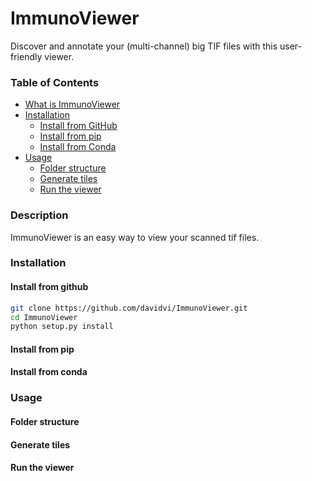 # ImmunoViewer
Discover and annotate your (multi-channel) big TIF files with this user-friendly viewer.

### Table of Contents
* [What is ImmunoViewer](#description)  
* [Installation](#installation)  
    * [Install from GitHub](#install-from-github)
    * [Install from pip](#install-from-pip)
    * [Install from Conda](#install-from-conda)
* [Usage](#usage)  
    * [Folder structure](#folder-structure)
    * [Generate tiles](#generate-tiles)
    * [Run the viewer](#run-the-viewer)


### Description
ImmunoViewer is an easy way to view your scanned tif files. 

### Installation
#### Install from github
```bash
git clone https://github.com/davidvi/ImmunoViewer.git
cd ImmunoViewer
python setup.py install
```

#### Install from pip 

#### Install from conda

### Usage
#### Folder structure

#### Generate tiles

#### Run the viewer
